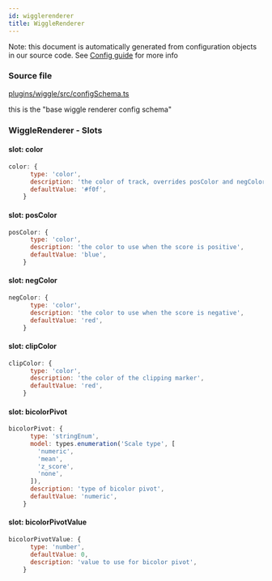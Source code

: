 ```yaml
---
id: wigglerenderer
title: WiggleRenderer
---
```


Note: this document is automatically generated from configuration objects in our
source code. See [Config guide](/docs/config_guide) for more info

### Source file

[plugins/wiggle/src/configSchema.ts](https://github.com/GMOD/jbrowse-components/blob/main/plugins/wiggle/src/configSchema.ts)

this is the "base wiggle renderer config schema"

### WiggleRenderer - Slots

#### slot: color

```js
color: {
      type: 'color',
      description: 'the color of track, overrides posColor and negColor',
      defaultValue: '#f0f',
    }
```

#### slot: posColor

```js
posColor: {
      type: 'color',
      description: 'the color to use when the score is positive',
      defaultValue: 'blue',
    }
```

#### slot: negColor

```js
negColor: {
      type: 'color',
      description: 'the color to use when the score is negative',
      defaultValue: 'red',
    }
```

#### slot: clipColor

```js
clipColor: {
      type: 'color',
      description: 'the color of the clipping marker',
      defaultValue: 'red',
    }
```

#### slot: bicolorPivot

```js
bicolorPivot: {
      type: 'stringEnum',
      model: types.enumeration('Scale type', [
        'numeric',
        'mean',
        'z_score',
        'none',
      ]),
      description: 'type of bicolor pivot',
      defaultValue: 'numeric',
    }
```

#### slot: bicolorPivotValue

```js
bicolorPivotValue: {
      type: 'number',
      defaultValue: 0,
      description: 'value to use for bicolor pivot',
    }
```
